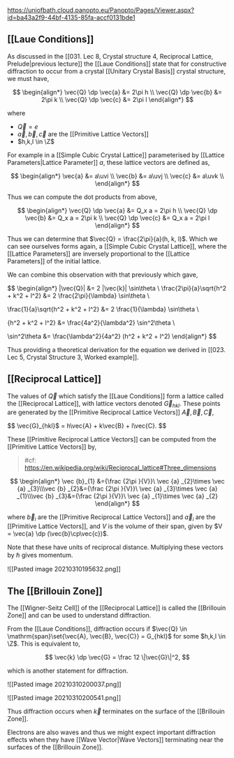 https://uniofbath.cloud.panopto.eu/Panopto/Pages/Viewer.aspx?id=ba43a2f9-44bf-4135-85fa-accf0131bde1

## [[Laue Conditions]]

As discussed in the [[031. Lec 8, Crystal structure 4, Reciprocal Lattice, Prelude|previous lecture]] the [[Laue Conditions]] state that for constructive diffraction to occur from a crystal [[Unitary Crystal Basis]] crystal structure, we must have, 

$$
\begin{align*}
\vec{Q} \dp \vec{a} &= 2\pi h \\
\vec{Q} \dp \vec{b} &= 2\pi k \\
\vec{Q} \dp \vec{c} &= 2\pi l
\end{align*}
$$

where
- $\vec{Q} = e$
- $\vec{a}, \vec{b}, \vec{c}$ are the [[Primitive Lattice Vectors]]
- $h,k,l \in \Z$

For example in a [[Simple Cubic Crystal Lattice]] parameterised by [[Lattice Parameters|Lattice Parameter]] $a$, these lattice vectors are defined as,

$$
\begin{align*}
\vec{a} &= a\uvi \\
\vec{b} &= a\uvj \\
\vec{c} &= a\uvk \\
\end{align*}
$$

Thus we can compute the dot products from above,

$$
\begin{align*}
\vec{Q} \dp \vec{a} &= Q_x a = 2\pi h \\
\vec{Q} \dp \vec{b} &= Q_x a = 2\pi k \\
\vec{Q} \dp \vec{c} &= Q_x a = 2\pi l
\end{align*}
$$

Thus we can determine that $\vec{Q} = \frac{2\pi}{a}(h, k, l)$. Which we can see ourselves forms again, a [[Simple Cubic Crystal Lattice]], where the [[Lattice Parameters]] are inversely proportional to the [[Lattice Parameters]] of the initial lattice.

We can combine this observation with that previously which gave,

$$
\begin{align*}
\|\vec{Q}\| 
&= 2 \|\vec{k}\| \sin\theta \\
\frac{2\pi}{a}\sqrt{h^2 + k^2 + l^2} &= 2 \frac{2\pi}{\lambda} \sin\theta \\

\frac{1}{a}\sqrt{h^2 + k^2 + l^2} &= 2 \frac{1}{\lambda} \sin\theta \\

{h^2 + k^2 + l^2} &= \frac{4a^2}{\lambda^2} \sin^2\theta \\

\sin^2\theta &= \frac{\lambda^2}{4a^2} (h^2 + k^2 + l^2)
\end{align*}
$$

Thus providing a theoretical derivation for the equation we derived in [[023. Lec 5, Crystal Structure 3, Worked example]].

## [[Reciprocal Lattice]]

The values of $\vec{Q}$ which satisfy the [[Laue Conditions]] form a lattice called the [[Reciprocal Lattice]], with lattice vectors denoted $\vec{G}_{hkl}$. These points are generated by the [[Primitive Reciprocal Lattice Vectors]] $\vec{A}, \vec{B}, \vec{C}$,

$$
\vec{G}_{hkl}$ = h\vec{A} + k\vec{B} + l\vec{C}.
$$

These [[Primitive Reciprocal Lattice Vectors]] can be computed from the [[Primitive Lattice Vectors]] by,

> #cf: https://en.wikipedia.org/wiki/Reciprocal_lattice#Three_dimensions

$$
\begin{align*}
\vec {b}_{1} &={\frac {2\pi }{V}}\ \vec {a} _{2}\times \vec {a} _{3}\\\vec {b} _{2}&={\frac {2\pi }{V}}\ \vec {a} _{3}\times \vec {a} _{1}\\\vec {b} _{3}&={\frac {2\pi }{V}}\ \vec {a} _{1}\times \vec {a} _{2}
\end{align*}
$$

where $\vec{b}_i$ are the [[Primitive Reciprocal Lattice Vectors]] and $\vec{a}_i$ are the [[Primitive Lattice Vectors]], and $V$ is the volume of their span, given by $V = \vec{a} \dp (\vec{b}\cp\vec{c})$.

Note that these have units of reciprocal distance. Multiplying these vectors by $\hbar$ gives momentum.

![[Pasted image 20210310195632.png]]

## The [[Brillouin Zone]]

The [[Wigner-Seitz Cell]] of the [[Reciprocal Lattice]] is called the [[Brillouin Zone]] and can be used to understand diffraction.

From the [[Laue Conditions]], diffraction occurs if $\vec{Q} \in \mathrm{span}\set{\vec{A}, \vec{B}, \vec{C}} = G_{hkl}$ for some $h,k,l \in \Z$. This is equivalent to,

$$
\vec{k} \dp \vec{G} = \frac 12 \|\vec{G}\|^2,
$$

which is another statement for diffraction.

![[Pasted image 20210310200037.png]]

![[Pasted image 20210310200541.png]]

Thus diffraction occurs when $\vec{k}$ terminates on the surface of the [[Brillouin Zone]].

Electrons are also waves and thus we might expect important diffraction effects when they have [[Wave Vector|Wave Vectors]] terminating near the surfaces of the [[Brillouin Zone]].
